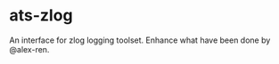 ats-zlog
========

An interface for zlog logging toolset. Enhance what have been done by @alex-ren.
